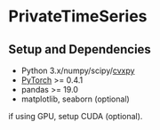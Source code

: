 # PrivateTimeSeries


## Setup and Dependencies

+ Python 3.x/numpy/scipy/[cvxpy](http://www.cvxpy.org/en/latest/)
+ [PyTorch](https://pytorch.org) >= 0.4.1
+ pandas >= 19.0
+ matplotlib, seaborn (optional)

if using GPU, setup CUDA (optional).  